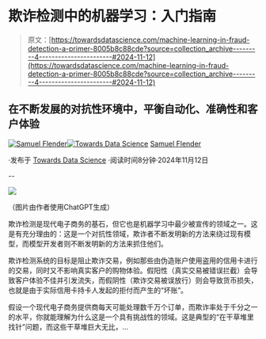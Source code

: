 # 欺诈检测中的机器学习：入门指南

> 原文：[https://towardsdatascience.com/machine-learning-in-fraud-detection-a-primer-8005b8c88cde?source=collection_archive---------4-----------------------#2024-11-12](https://towardsdatascience.com/machine-learning-in-fraud-detection-a-primer-8005b8c88cde?source=collection_archive---------4-----------------------#2024-11-12)

## 在不断发展的对抗性环境中，平衡自动化、准确性和客户体验

[](https://medium.com/@samuel.flender?source=post_page---byline--8005b8c88cde--------------------------------)[![Samuel Flender](../Images/390d82a673de8a8bb11cef66978269b5.png)](https://medium.com/@samuel.flender?source=post_page---byline--8005b8c88cde--------------------------------)[](https://towardsdatascience.com/?source=post_page---byline--8005b8c88cde--------------------------------)[![Towards Data Science](../Images/a6ff2676ffcc0c7aad8aaf1d79379785.png)](https://towardsdatascience.com/?source=post_page---byline--8005b8c88cde--------------------------------) [Samuel Flender](https://medium.com/@samuel.flender?source=post_page---byline--8005b8c88cde--------------------------------)

·发布于 [Towards Data Science](https://towardsdatascience.com/?source=post_page---byline--8005b8c88cde--------------------------------) ·阅读时间8分钟·2024年11月12日

--

![](../Images/ef3f10edbebe3eded35d2dad5b98bddd.png)

（图片由作者使用ChatGPT生成）

欺诈检测是现代电子商务的基石，但它也是机器学习中最少被宣传的领域之一。这是有充分理由的：这是一个对抗性领域，欺诈者不断发明新的方法来绕过现有模型，而模型开发者则不断发明新的方法来抓住他们。

欺诈检测系统的目标是阻止欺诈交易，例如那些由伪造账户使用盗用的信用卡进行的交易，同时又不影响真实客户的购物体验。假阳性（真实交易被错误拦截）会导致客户体验不佳并引发流失，而假阴性（欺诈交易被误放行）则会导致货币损失，也就是由于实际信用卡持卡人发起的拒付而产生的“坏账”。

假设一个现代电子商务提供商每天可能处理数千万个订单，而欺诈率处于千分之一的水平，你就能理解为什么这是一个具有挑战性的领域。这是典型的“在干草堆里找针”问题，而这些干草堆巨大无比，…
